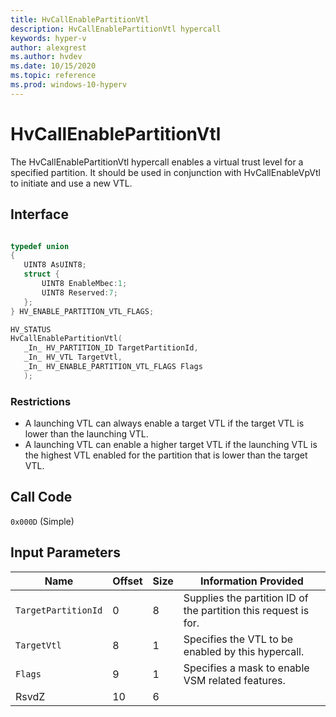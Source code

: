 ```yaml
---
title: HvCallEnablePartitionVtl
description: HvCallEnablePartitionVtl hypercall
keywords: hyper-v
author: alexgrest
ms.author: hvdev
ms.date: 10/15/2020
ms.topic: reference
ms.prod: windows-10-hyperv
---
```


# HvCallEnablePartitionVtl

The HvCallEnablePartitionVtl hypercall enables a virtual trust level for a specified partition. It should be used in conjunction with HvCallEnableVpVtl to initiate and use a new VTL.

## Interface

 ```c

typedef union
{
    UINT8 AsUINT8;
    struct {
        UINT8 EnableMbec:1;
        UINT8 Reserved:7;
    };
} HV_ENABLE_PARTITION_VTL_FLAGS;

HV_STATUS
HvCallEnablePartitionVtl(
    _In_ HV_PARTITION_ID TargetPartitionId,
    _In_ HV_VTL TargetVtl,
    _In_ HV_ENABLE_PARTITION_VTL_FLAGS Flags
    );
 ```

### Restrictions

- A launching VTL can always enable a target VTL if the target VTL is lower than the launching VTL.
- A launching VTL can enable a higher target VTL if the launching VTL is the highest VTL enabled for the partition that is lower than the target VTL.

## Call Code

`0x000D` (Simple)

## Input Parameters

| Name                    | Offset     | Size     | Information Provided                      |
|-------------------------|------------|----------|-------------------------------------------|
| `TargetPartitionId`     | 0          | 8        | Supplies the partition ID of the partition this request is for. |
| `TargetVtl`             | 8          | 1        | Specifies the VTL to be enabled by this hypercall. |
| `Flags`                 | 9          | 1        | Specifies a mask to enable VSM related features.|
| RsvdZ                   | 10         | 6        |                                           |